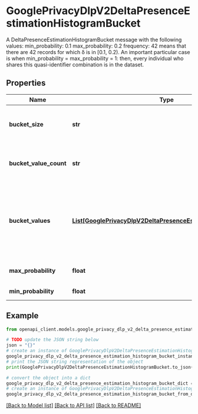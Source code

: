 # GooglePrivacyDlpV2DeltaPresenceEstimationHistogramBucket

A DeltaPresenceEstimationHistogramBucket message with the following values: min_probability: 0.1 max_probability: 0.2 frequency: 42 means that there are 42 records for which δ is in [0.1, 0.2). An important particular case is when min_probability = max_probability = 1: then, every individual who shares this quasi-identifier combination is in the dataset.

## Properties

Name | Type | Description | Notes
------------ | ------------- | ------------- | -------------
**bucket_size** | **str** | Number of records within these probability bounds. | [optional] 
**bucket_value_count** | **str** | Total number of distinct quasi-identifier tuple values in this bucket. | [optional] 
**bucket_values** | [**List[GooglePrivacyDlpV2DeltaPresenceEstimationQuasiIdValues]**](GooglePrivacyDlpV2DeltaPresenceEstimationQuasiIdValues.md) | Sample of quasi-identifier tuple values in this bucket. The total number of classes returned per bucket is capped at 20. | [optional] 
**max_probability** | **float** | Always greater than or equal to min_probability. | [optional] 
**min_probability** | **float** | Between 0 and 1. | [optional] 

## Example

```python
from openapi_client.models.google_privacy_dlp_v2_delta_presence_estimation_histogram_bucket import GooglePrivacyDlpV2DeltaPresenceEstimationHistogramBucket

# TODO update the JSON string below
json = "{}"
# create an instance of GooglePrivacyDlpV2DeltaPresenceEstimationHistogramBucket from a JSON string
google_privacy_dlp_v2_delta_presence_estimation_histogram_bucket_instance = GooglePrivacyDlpV2DeltaPresenceEstimationHistogramBucket.from_json(json)
# print the JSON string representation of the object
print(GooglePrivacyDlpV2DeltaPresenceEstimationHistogramBucket.to_json())

# convert the object into a dict
google_privacy_dlp_v2_delta_presence_estimation_histogram_bucket_dict = google_privacy_dlp_v2_delta_presence_estimation_histogram_bucket_instance.to_dict()
# create an instance of GooglePrivacyDlpV2DeltaPresenceEstimationHistogramBucket from a dict
google_privacy_dlp_v2_delta_presence_estimation_histogram_bucket_from_dict = GooglePrivacyDlpV2DeltaPresenceEstimationHistogramBucket.from_dict(google_privacy_dlp_v2_delta_presence_estimation_histogram_bucket_dict)
```
[[Back to Model list]](../README.md#documentation-for-models) [[Back to API list]](../README.md#documentation-for-api-endpoints) [[Back to README]](../README.md)


